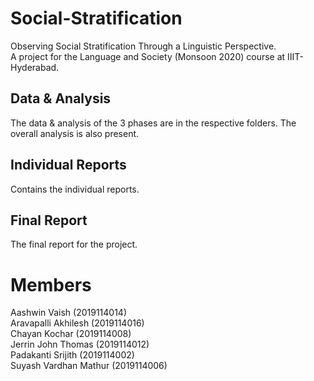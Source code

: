 # Social-Stratification

Observing Social Stratification Through a Linguistic Perspective.  
A project for the Language and Society (Monsoon 2020) course at IIIT-Hyderabad.

## Data & Analysis

The data & analysis of the 3 phases are in the respective folders. The overall analysis is also present.

## Individual Reports

Contains the individual reports.

## Final Report

The final report for the project.

# Members

Aashwin Vaish (2019114014)  
Aravapalli Akhilesh (2019114016)  
Chayan Kochar (2019114008)  
Jerrin John Thomas (2019114012)  
Padakanti Srijith (2019114002)  
Suyash Vardhan Mathur (2019114006)
